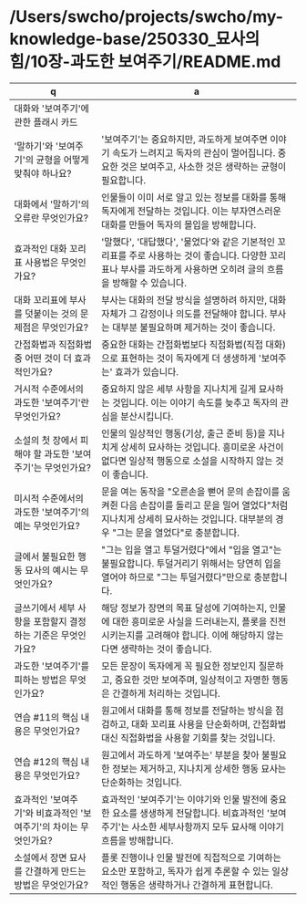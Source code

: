 # /Users/swcho/projects/swcho/my-knowledge-base/250330_묘사의 힘/10장-과도한 보여주기/README.md

 q  | a
--- | ---
대화와 '보여주기'에 관한 플래시 카드	| 
'말하기'와 '보여주기'의 균형을 어떻게 맞춰야 하나요?	| '보여주기'는 중요하지만, 과도하게 보여주면 이야기 속도가 느려지고 독자의 관심이 멀어집니다. 중요한 것은 보여주고, 사소한 것은 생략하는 균형이 필요합니다.
대화에서 '말하기'의 오류란 무엇인가요?	| 인물들이 이미 서로 알고 있는 정보를 대화를 통해 독자에게 전달하는 것입니다. 이는 부자연스러운 대화를 만들어 독자의 몰입을 방해합니다.
효과적인 대화 꼬리표 사용법은 무엇인가요?	| '말했다', '대답했다', '물었다'와 같은 기본적인 꼬리표를 주로 사용하는 것이 좋습니다. 다양한 꼬리표나 부사를 과도하게 사용하면 오히려 글의 흐름을 방해할 수 있습니다.
대화 꼬리표에 부사를 덧붙이는 것의 문제점은 무엇인가요?	| 부사는 대화의 전달 방식을 설명하려 하지만, 대화 자체가 그 감정이나 의도를 전달해야 합니다. 부사는 대부분 불필요하며 제거하는 것이 좋습니다.
간접화법과 직접화법 중 어떤 것이 더 효과적인가요?	| 중요한 대화는 간접화법보다 직접화법(직접 대화)으로 표현하는 것이 독자에게 더 생생하게 '보여주는' 효과가 있습니다.
거시적 수준에서의 과도한 '보여주기'란 무엇인가요?	| 중요하지 않은 세부 사항을 지나치게 길게 묘사하는 것입니다. 이는 이야기 속도를 늦추고 독자의 관심을 분산시킵니다.
소설의 첫 장에서 피해야 할 과도한 '보여주기'는 무엇인가요?	| 인물의 일상적인 행동(기상, 출근 준비 등)을 지나치게 상세히 묘사하는 것입니다. 흥미로운 사건이 없다면 일상적 행동으로 소설을 시작하지 않는 것이 좋습니다.
미시적 수준에서의 과도한 '보여주기'의 예는 무엇인가요?	| 문을 여는 동작을 "오른손을 뻗어 문의 손잡이를 움켜쥔 다음 손잡이를 돌리고 문을 밀어 열었다"처럼 지나치게 상세히 묘사하는 것입니다. 대부분의 경우 "그는 문을 열었다"로 충분합니다.
글에서 불필요한 행동 묘사의 예시는 무엇인가요?	| "그는 입을 열고 투덜거렸다"에서 "입을 열고"는 불필요합니다. 투덜거리기 위해서는 당연히 입을 열어야 하므로 "그는 투덜거렸다"만으로 충분합니다.
글쓰기에서 세부 사항을 포함할지 결정하는 기준은 무엇인가요?	| 해당 정보가 장면의 목표 달성에 기여하는지, 인물에 대한 흥미로운 사실을 드러내는지, 플롯을 진전시키는지를 고려해야 합니다. 이에 해당하지 않는다면 생략하는 것이 좋습니다.
과도한 '보여주기'를 피하는 방법은 무엇인가요?	| 모든 문장이 독자에게 꼭 필요한 정보인지 질문하고, 중요한 것만 보여주며, 일상적이고 자명한 행동은 간결하게 처리하는 것입니다.
연습 #11의 핵심 내용은 무엇인가요?	| 원고에서 대화를 통해 정보를 전달하는 방식을 점검하고, 대화 꼬리표 사용을 단순화하며, 간접화법 대신 직접화법을 사용할 기회를 찾는 것입니다.
연습 #12의 핵심 내용은 무엇인가요?	| 원고에서 과도하게 '보여주는' 부분을 찾아 불필요한 정보는 제거하고, 지나치게 상세한 행동 묘사는 단순화하는 것입니다.
효과적인 '보여주기'와 비효과적인 '보여주기'의 차이는 무엇인가요?	| 효과적인 '보여주기'는 이야기와 인물 발전에 중요한 요소를 생생하게 전달합니다. 비효과적인 '보여주기'는 사소한 세부사항까지 모두 묘사해 이야기 흐름을 방해합니다.
소설에서 장면 묘사를 간결하게 만드는 방법은 무엇인가요?	| 플롯 진행이나 인물 발전에 직접적으로 기여하는 요소만 포함하고, 독자가 쉽게 추론할 수 있는 일상적인 행동은 생략하거나 간결하게 표현합니다.